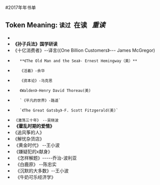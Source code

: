 #2017年年书单

## Token Meaning: `读过`  **在读**   *重读*

* 
* **《孙子兵法》国学研读**
* 《十亿消费者》--译言(《One Billion Customers》--- James McGregor)
*        **《The Old Man and the Sea》- Ernest Hemingway（美）**
*        《活着》-余华
*        《资本论》-马克思
*        《Walden》-Henry David Thoreau(美)
*        `《平凡的世界》-路遥`
*        `《The Great Gatsby》-F. Scott Fitzgerald(美)`
*  `《激荡三十年》　--吴晓波`
*  **《霍乱时期的爱情》**
* 《追风筝的人》
* 《解忧杂货店》
*  《黄金时代》 --王小波
*  《嫌疑犯的x献身》
*   《怎样解题》-----乔治-波利亚
*   《白鹿原》 --陈忠实
*   《沉默的大多数》--王小波
*   《牛奶可乐经济学》
